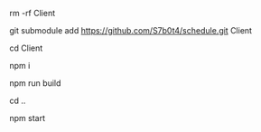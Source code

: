 rm -rf Client

git submodule add https://github.com/S7b0t4/schedule.git Client

cd Client

npm i

npm run build

cd ..

npm start
